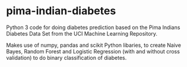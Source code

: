 # pima-indian-diabetes

Python 3 code for doing diabetes prediction based on the Pima Indians Diabetes Data Set from the UCI Machine Learning Repository. 

Makes use of numpy, pandas and scikit Python libaries, to create Naive Bayes, Random Forest and Logistic Regression (with and without cross validation) to do binary classification of diabetes.
